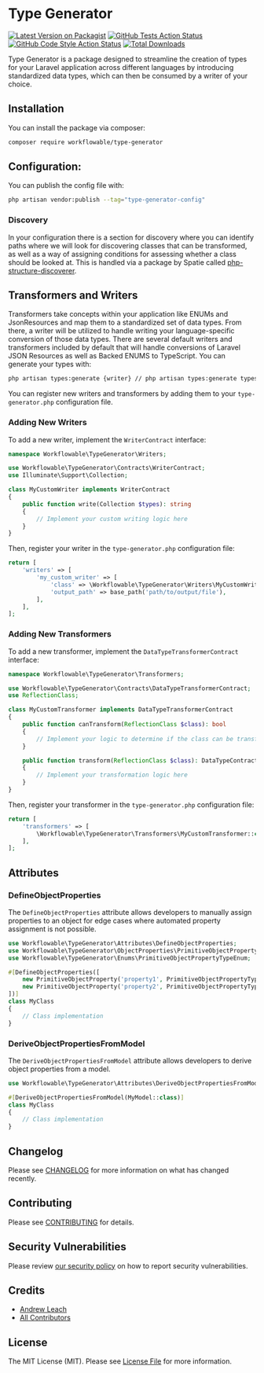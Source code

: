 # Type Generator

[![Latest Version on Packagist](https://img.shields.io/packagist/v/workflowable/type-generator.svg?style=flat-square)](https://packagist.org/packages/workflowable/type-generator)
[![GitHub Tests Action Status](https://img.shields.io/github/actions/workflow/status/workflowable/type-generator/run-tests.yml?branch=master&label=tests&style=flat-square)](https://github.com/workflowable/type-generator/actions?query=workflow%3Arun-tests+branch%3Amaster)
[![GitHub Code Style Action Status](https://img.shields.io/github/actions/workflow/status/workflowable/type-generator/fix-php-code-style-issues.yml?branch=master&label=code%20style&style=flat-square)](https://github.com/workflowable/type-generator/actions?query=workflow%3A"Fix+PHP+code+style+issues"+branch%3Amaster)
[![Total Downloads](https://img.shields.io/packagist/dt/workflowable/type-generator.svg?style=flat-square)](https://packagist.org/packages/workflowable/type-generator)

Type Generator is a package designed to streamline the creation of types for your Laravel application across different languages by introducing standardized data types, which can then be consumed by a writer of your choice.

## Installation

You can install the package via composer:

```bash
composer require workflowable/type-generator
```

## Configuration:

You can publish the config file with:

```bash
php artisan vendor:publish --tag="type-generator-config"
```

### Discovery

In your configuration there is a section for discovery where you can identify paths where we will look for discovering classes that can be transformed, as well as a way of assigning conditions for assessing whether a class should be looked at. This is handled via a package by Spatie called [php-structure-discoverer](https://github.com/spatie/php-structure-discoverer).

## Transformers and Writers

Transformers take concepts within your application like ENUMs and JsonResources and map them to a standardized set of data types. From there, a writer will be utilized to handle writing your language-specific conversion of those data types. There are several default writers and transformers included by default that will handle conversions of Laravel JSON Resources as well as Backed ENUMS to TypeScript. You can generate your types with:

```bash
php artisan types:generate {writer} // php artisan types:generate typescript
```

You can register new writers and transformers by adding them to your `type-generator.php` configuration file.

### Adding New Writers

To add a new writer, implement the `WriterContract` interface:

```php
namespace Workflowable\TypeGenerator\Writers;

use Workflowable\TypeGenerator\Contracts\WriterContract;
use Illuminate\Support\Collection;

class MyCustomWriter implements WriterContract
{
    public function write(Collection $types): string
    {
        // Implement your custom writing logic here
    }
}
```

Then, register your writer in the `type-generator.php` configuration file:

```php
return [
    'writers' => [
        'my_custom_writer' => [
            'class' => \Workflowable\TypeGenerator\Writers\MyCustomWriter::class,
            'output_path' => base_path('path/to/output/file'),
        ],
    ],
];
```

### Adding New Transformers

To add a new transformer, implement the `DataTypeTransformerContract` interface:

```php
namespace Workflowable\TypeGenerator\Transformers;

use Workflowable\TypeGenerator\Contracts\DataTypeTransformerContract;
use ReflectionClass;

class MyCustomTransformer implements DataTypeTransformerContract
{
    public function canTransform(ReflectionClass $class): bool
    {
        // Implement your logic to determine if the class can be transformed
    }

    public function transform(ReflectionClass $class): DataTypeContract
    {
        // Implement your transformation logic here
    }
}
```

Then, register your transformer in the `type-generator.php` configuration file:

```php
return [
    'transformers' => [
        \Workflowable\TypeGenerator\Transformers\MyCustomTransformer::class,
    ],
];
```

## Attributes

### DefineObjectProperties

The `DefineObjectProperties` attribute allows developers to manually assign properties to an object for edge cases where automated property assignment is not possible.

```php
use Workflowable\TypeGenerator\Attributes\DefineObjectProperties;
use Workflowable\TypeGenerator\ObjectProperties\PrimitiveObjectProperty;
use Workflowable\TypeGenerator\Enums\PrimitiveObjectPropertyTypeEnum;

#[DefineObjectProperties([
    new PrimitiveObjectProperty('property1', PrimitiveObjectPropertyTypeEnum::STRING),
    new PrimitiveObjectProperty('property2', PrimitiveObjectPropertyTypeEnum::INT),
])]
class MyClass
{
    // Class implementation
}
```

### DeriveObjectPropertiesFromModel

The `DeriveObjectPropertiesFromModel` attribute allows developers to derive object properties from a model.

```php
use Workflowable\TypeGenerator\Attributes\DeriveObjectPropertiesFromModel;

#[DeriveObjectPropertiesFromModel(MyModel::class)]
class MyClass
{
    // Class implementation
}
```

## Changelog

Please see [CHANGELOG](CHANGELOG.md) for more information on what has changed recently.

## Contributing

Please see [CONTRIBUTING](CONTRIBUTING.md) for details.

## Security Vulnerabilities

Please review [our security policy](../../security/policy) on how to report security vulnerabilities.

## Credits

- [Andrew Leach](https://github.com/7387639+andyleach)
- [All Contributors](../../contributors)

## License

The MIT License (MIT). Please see [License File](LICENSE.md) for more information.
```
